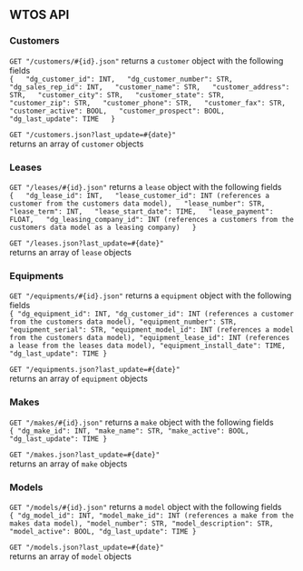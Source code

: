 ## WTOS API

### Customers
`GET "/customers/#{id}.json"` returns a `customer` object with the following fields  
`{  
	"dg_customer_id": INT,  
	"dg_customer_number": STR,  
	"dg_sales_rep_id": INT,  
	"customer_name": STR,  
	"customer_address": STR,  
	"customer_city": STR,  
	"customer_state": STR,  
	"customer_zip": STR,  
	"customer_phone": STR,  
	"customer_fax": STR,  
	"customer_active": BOOL,  
	"customer_prospect": BOOL,  
	"dg_last_update": TIME  
}`  
  
`GET "/customers.json?last_update=#{date}"`  
returns an array of `customer` objects  
  
### Leases  
`GET "/leases/#{id}.json"` returns a `lease` object with the following fields  
`{  
	"dg_lease_id": INT,  
	"lease_customer_id": INT (references a customer from the customers data model),  
	"lease_number": STR,  
	"lease_term": INT,  
	"lease_start_date": TIME,  
	"lease_payment": FLOAT,  
	"dg_leasing_company_id": INT (references a customers from the customers data model as a leasing company)  
}`  
  
`GET "/leases.json?last_update=#{date}"`  
returns an array of `lease` objects
  
### Equipments  
`GET "/equipments/#{id}.json"` returns a `equipment` object with the following fields  
`{
	"dg_equipment_id": INT,
	"dg_customer_id": INT (references a customer from the customers data model),
	"equipment_number": STR,
	"equipment_serial": STR,
	"equipment_model_id": INT (references a model from the customers data model),
	"equipment_lease_id": INT (references a lease from the leases data model),
	"equipment_install_date": TIME,
	"dg_last_update": TIME
}`  
  
`GET "/equipments.json?last_update=#{date}"`  
returns an array of `equipment` objects
  
### Makes  
`GET "/makes/#{id}.json"` returns a `make` object with the following fields  
`{
	"dg_make_id": INT,
	"make_name": STR,
	"make_active": BOOL,
	"dg_last_update": TIME
}`  
  
`GET "/makes.json?last_update=#{date}"`  
returns an array of `make` objects
  
### Models  
`GET "/models/#{id}.json"` returns a `model` object with the following fields  
`{
	"dg_model_id": INT,
	"model_make_id": INT (references a make from the makes data model),
	"model_number": STR,
	"model_description": STR,
	"model_active": BOOL,
	"dg_last_update": TIME
}`  
  
`GET "/models.json?last_update=#{date}"`  
returns an array of `model` objects  


